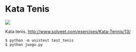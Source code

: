 Kata Tenis
==========
<a href='https://travis-ci.org/sebdah/git-pylint-commit-hook'><img src='https://secure.travis-ci.org/quiqueporta/kata_tenis.png?branch=master'></a>

Kata tenis. http://www.solveet.com/exercises/Kata-Tennis/13/

```
$ python -m unistest test_tenis
$ python juego.py
```
